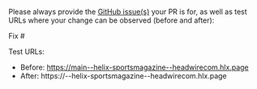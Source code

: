 Please always provide the [GitHub issue(s)](../issues) your PR is for, as well as test URLs where your change can be observed (before and after):

Fix #<gh-issue-id>

Test URLs:
- Before: https://main--helix-sportsmagazine--headwirecom.hlx.page
- After: https://<branch>--helix-sportsmagazine--headwirecom.hlx.page
